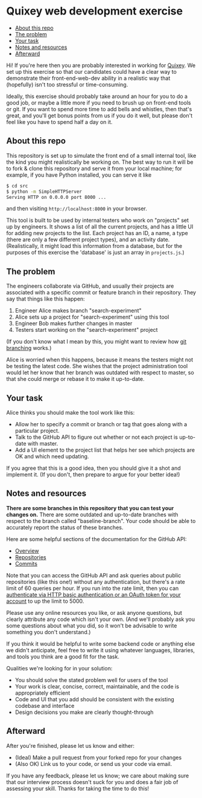 Quixey web development exercise
===============================

* [About this repo](#about-this-repo)
* [The problem](#the-problem)
* [Your task](#your-task)
* [Notes and resources](#notes-and-resources)
* [Afterward](#afterward)

Hi! If you're here then you are probably interested in working for [Quixey](https://quixey.com/careers). We set up this exercise so that our candidates could have a clear way to demonstrate their front-end-web-dev ability in a realistic way that (hopefully) isn't too stressful or time-consuming.

Ideally, this exercise should probably take around an hour for you to do a good job, or maybe a little more if you need to brush up on front-end tools or git. If you want to spend more time to add bells and whistles, then that's great, and you'll get bonus points from us if you do it well, but please don't feel like you have to spend half a day on it.

About this repo
---------------

This repository is set up to simulate the front end of a small internal tool, like the kind you might realistically be working on. The best way to run it will be to fork & clone this repository and serve it from your local machine; for example, if you have Python installed, you can serve it like

```sh
$ cd src
$ python -m SimpleHTTPServer
Serving HTTP on 0.0.0.0 port 8000 ...
```

and then visiting `http://localhost:8000` in your browser.

This tool is built to be used by internal testers who work on "projects" set up by engineers. It shows a list of all the current projects, and has a little UI for adding new projects to the list. Each project has an ID, a name, a type (there are only a few different project types), and an activity date. (Realistically, it might load this information from a database, but for the purposes of this exercise the 'database' is just an array in `projects.js`.)

The problem
-----------

The engineers collaborate via GitHub, and usually their projects are associated with a specific commit or feature branch in their repository. They say that things like this happen:

1. Engineer Alice makes branch "search-experiment"
2. Alice sets up a project for "search-experiment" using this tool
3. Engineer Bob makes further changes in master
4. Testers start working on the "search-experiment" project

(If you don't know what I mean by this, you might want to review how [git branching](http://rypress.com/tutorials/git/branches-2.html) works.)

Alice is worried when this happens, because it means the testers might not be testing the latest code. She wishes that the project administration tool would let her know that her branch was outdated with respect to master, so that she could merge or rebase it to make it up-to-date.

Your task
---------

Alice thinks you should make the tool work like this:

- Allow her to specify a commit or branch or tag that goes along with a particular project.
- Talk to the GitHub API to figure out whether or not each project is up-to-date with master.
- Add a UI element to the project list that helps her see which projects are OK and which need updating.

If you agree that this is a good idea, then you should give it a shot and implement it. (If you don't, then prepare to argue for your better idea!)

Notes and resources
-------------------

**There are some branches in this repository that you can test your changes on.** There are some outdated and up-to-date branches with respect to the branch called "baseline-branch". Your code should be able to accurately report the status of these branches.

Here are some helpful sections of the documentation for the GitHub API:

- [Overview](https://developer.github.com/v3/)
- [Repositories](https://developer.github.com/v3/repos/)
- [Commits](https://developer.github.com/v3/repos/commits/)

Note that you can access the GitHub API and ask queries about public repositories (like this one!) without any authentication, but there's a rate limit of 60 queries per hour. If you run into the rate limit, then you can [authenticate via HTTP basic authentication or an OAuth token for your account](https://developer.github.com/v3/#authentication) to up the limit to 5000.

Please use any online resources you like, or ask anyone questions, but clearly attribute any code which isn't your own. (And we'll probably ask you some questions about what you did, so it won't be advisable to write something you don't understand.)

If you think it would be helpful to write some backend code or anything else we didn't anticipate, feel free to write it using whatever languages, libraries, and tools you think are a good fit for the task.

Qualities we're looking for in your solution:

- You should solve the stated problem well for users of the tool
- Your work is clear, concise, correct, maintainable, and the code is appropriately efficient
- Code and UI that you add should be consistent with the existing codebase and interface
- Design decisions you make are clearly thought-through

Afterward
---------

After you're finished, please let us know and either:

- (Ideal) Make a pull request from your forked repo for your changes
- (Also OK) Link us to your code, or send us your code via email.

If you have any feedback, please let us know; we care about making sure that our interview process doesn't suck for you and does a fair job of assessing your skill. Thanks for taking the time to do this!
